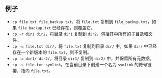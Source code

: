 ## 例子

- `cp file.txt file_backup.txt`，将 `file.txt` 复制到 `file_backup.txt`，如果 `file_backup.txt` 已经存在，则覆盖它。
- `cp -r dir1 dir2`，将目录 `dir1` 复制到 `dir2`，包括其中所有的子目录和文件。
- `cp -u file.txt dir/`，将 `file.txt` 复制到目录 `dir/` 中，如果 `dir/` 中已经存在一个新版本的 `file.txt`，则不复制。
- `cp -a dir1/ dir2/`，将目录 `dir1/` 复制到 `dir2/` 中，并保留所有元数据。
- `cp -s file.txt symlink`，在当前目录下创建一个名为 `symlink` 的符号链接，指向 `file.txt`。
